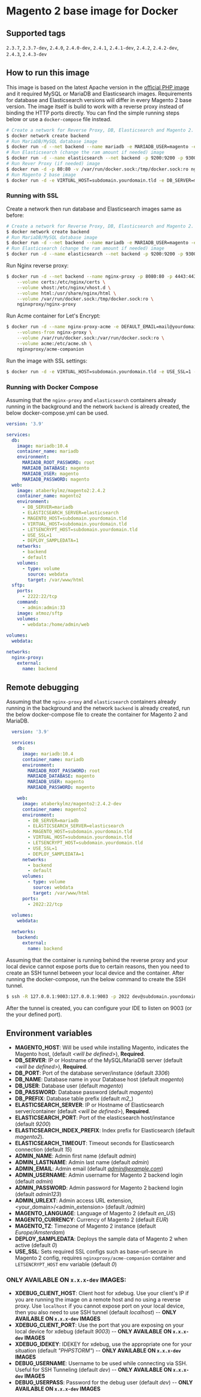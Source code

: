 
# Magento 2 base image for Docker

## Supported tags

`2.3.7`, `2.3.7-dev`, `2.4.0`, `2.4.0-dev`, `2.4.1`, `2.4.1-dev`, `2.4.2`, `2.4.2-dev`, `2.4.3`, `2.4.3-dev`

## How to run this image
This image is based on the latest Apache version in the [official PHP image](https://registry.hub.docker.com/_/php/) and it required MySQL or MariaDB and Elasticsearch images. Requirements for database and Elasticsearch versions will differ in every Magento 2 base version. The image itself is build to work with a reverse proxy instead of binding the HTTP ports directly. You can find the simple running steps below or use a `docker-compose` file instead.

```bash
# Create a network for Reverse Proxy, DB, Elasticsearch and Magento 2.
$ docker network create backend
# Run MariaDB/MySQL database image
$ docker run -d --net backend --name mariadb -e MARIADB_USER=magento -e MARIADB_PASSWORD=magento -e MARIADB_ROOT_PASSWORD=root -e MARIADB_DATABASE=magento mariadb:10.4
# Run Elasticsearch (change the ram amount if needed) image
$ docker run -d --name elasticsearch --net backend -p 9200:9200 -p 9300:9300 -e "discovery.type=single-node" elasticsearch:7.16.2
# Run Rever Proxy (if needed) image
$ docker run -d -p 80:80 -v /var/run/docker.sock:/tmp/docker.sock:ro nginxproxy/nginx-proxy
# Run Magento 2 base image
$ docker run -d -e VIRTUAL_HOST=subdomain.yourdomain.tld -e DB_SERVER=mariadb -e ELASTICSEARCH_SERVER=elasticsearch -e MAGENTO_HOST=subdomain.yourdomain.tld --net backend --name magento2 ataberkylmz/magento2:2.4.2
```

### Running with SSL
Create a network then run database and Elasticsearch images same as before:
```bash
# Create a network for Reverse Proxy, DB, Elasticsearch and Magento 2.
$ docker network create backend
# Run MariaDB/MySQL database image
$ docker run -d --net backend --name mariadb -e MARIADB_USER=magento -e MARIADB_PASSWORD=magento -e MARIADB_ROOT_PASSWORD=root -e MARIADB_DATABASE=magento mariadb:10.4
# Run Elasticsearch (change the ram amount if needed) image
$ docker run -d --name elasticsearch --net backend -p 9200:9200 -p 9300:9300 -e "discovery.type=single-node" elasticsearch:7.16.2
```

Run Nginx reverse proxy:
```bash
$ docker run -d --net backend --name nginx-proxy -p 8080:80 -p 4443:443 \
    --volume certs:/etc/nginx/certs \
    --volume vhost:/etc/nginx/vhost.d \
    --volume html:/usr/share/nginx/html \
    --volume /var/run/docker.sock:/tmp/docker.sock:ro \
    nginxproxy/nginx-proxy
```
Run Acme container for Let's Encrypt:
```bash
$ docker run -d --name nginx-proxy-acme -e DEFAULT_EMAIL=mail@yourdomain.tld \
    --volumes-from nginx-proxy \
    --volume /var/run/docker.sock:/var/run/docker.sock:ro \
    --volume acme:/etc/acme.sh \
    nginxproxy/acme-companion
```
Run the image with SSL settings:
```bash
$ docker run -d -e VIRTUAL_HOST=subdomain.yourdomain.tld -e USE_SSL=1 -e LETSENCRYPT_HOST=subdomain.yourdomain.tld -e LETSENCRYPT_EMAIL=mail@yourdomain.tld -e DB_SERVER=mariadb -e ELASTICSEARCH_SERVER=elasticsearch -e MAGENTO_HOST=subdomain.yourdomain.tld --net backend --name magento2 ataberkylmz/magento2:2.4.2
```
### Running with Docker Compose
Assuming that the `nginx-proxy` and `elasticsearch` containers already running in the background and the network `backend` is already created, the below docker-compose.yml can be used.
```yml
version: '3.9'

services:
  db:
    image: mariadb:10.4
    container_name: mariadb
    environment:
      MARIADB_ROOT_PASSWORD: root
      MARIADB_DATABASE: magento
      MARIADB_USER: magento
      MARIADB_PASSWORD: magento
  web:
    image: ataberkylmz/magento2:2.4.2
    container_name: magento2
    environment:
      - DB_SERVER=mariadb
      - ELASTICSEARCH_SERVER=elasticsearch
      - MAGENTO_HOST=subdomain.yourdomain.tld
      - VIRTUAL_HOST=subdomain.yourdomain.tld
      - LETSENCRYPT_HOST=subdomain.yourdomain.tld
      - USE_SSL=1
      - DEPLOY_SAMPLEDATA=1
    networks: 
      - backend
      - default
    volumes:
      - type: volume
        source: webdata
        target: /var/www/html
  sftp:
    ports:
      - 2222:22/tcp
    command:
      - admin:admin:33
    image: atmoz/sftp
    volumes:
      - webdata:/home/admin/web
      
volumes:
  webdata:

networks:
  nginx-proxy:
    external:
      name: backend
```

## Remote debugging
Assuming that the `nginx-proxy` and `elasticsearch` containers already running in the background and the network `backend` is already created, run the below docker-compose file to create the container for Magento 2 and MariaDB.

```yml
  version: '3.9'

  services:
    db:
      image: mariadb:10.4
      container_name: mariadb
      environment:
        MARIADB_ROOT_PASSWORD: root
        MARIADB_DATABASE: magento
        MARIADB_USER: magento
        MARIADB_PASSWORD: magento

    web:
      image: ataberkylmz/magento2:2.4.2-dev
      container_name: magento2
      environment:
        - DB_SERVER=mariadb
        - ELASTICSEARCH_SERVER=elasticsearch
        - MAGENTO_HOST=subdomain.yourdomain.tld
        - VIRTUAL_HOST=subdomain.yourdomain.tld
        - LETSENCRYPT_HOST=subdomain.yourdomain.tld
        - USE_SSL=1
        - DEPLOY_SAMPLEDATA=1
      networks: 
        - backend
        - default
      volumes:
        - type: volume
          source: webdata
          target: /var/www/html
      ports:
        - 2022:22/tcp
        
  volumes:
    webdata:

  networks:
    backend:
      external:
        name: backend
```

Assuming that the container is running behind the reverse proxy and your local device cannot expose ports due to certain reasons, then you need to create an SSH tunnel between your local device and the container. After running the docker-compose, run the below command to create the SSH tunnel.

```bash
$ ssh -R 127.0.0.1:9003:127.0.0.1:9003 -p 2022 dev@subdomain.yourdomain.tld
```

After the tunnel is created, you can configure your IDE to listen on 9003 (or the your defined port).

## Environment variables
- **MAGENTO_HOST**: Will be used while installing Magento, indicates the Magento host, \(default *\<will be defined\>*\), **Required**.
- **DB_SERVER**: IP or Hostname of the MySQL/MariaDB server \(default *\<will be defined\>*\), **Required**.
- **DB_PORT**: Port of the database server/instance \(default *3306*\)
- **DB_NAME**: Database name in your Database host \(default *magento*\)
- **DB_USER**: Database user \(default *magento*\)
- **DB_PASSWORD**: Database password \(default *magento*\)
- **DB_PREFIX**: Database table prefix \(default *m2_*\)
- **ELASTICSEARCH_SERVER**: IP or Hostname of Elasticsearch server/container \(default *\<will be defined\>*\), **Required**.
- **ELASTICSEARCH_PORT**: Port of the elasticsearch host/instance \(default *9200*\)
- **ELASTICSEARCH_INDEX_PREFIX**: Index prefix for Elasticsearch \(default *magento2*\).
- **ELASTICSEARCH_TIMEOUT**: Timeout seconds for Elasticsearch connection \(default *15*\)
- **ADMIN_NAME**: Admin first name \(default *admin*\)
- **ADMIN_LASTNAME**: Admin last name \(default *admin*\)
- **ADMIN_EMAIL**: Admin email \(default *admin@example.com*\)
- **ADMIN_USERNAME**: Admin username for Magento 2 backend login \(default *admin*\)
- **ADMIN_PASSWORD**: Admin password for Magento 2 backend login \(default *admin123*\)
- **ADMIN_URLEXT**: Admin access URL extension, \<your_domain\>\/\<admin_extension\>  \(default */admin*\)
- **MAGENTO_LANGUAGE**: Language of Magento 2 \(default *en_US*\)
- **MAGENTO_CURRENCY**: Currency of Magento 2 \(default *EUR*\)
- **MAGENTO_TZ**: Timezone of Magento 2 instance \(default *Europe/Amsterdam*\)
- **DEPLOY_SAMPLEDATA**: Deploys the sample data of Magento 2 when active \(default *0*\)
- **USE_SSL**: Sets required SSL configs such as base-url-secure in Magento 2 config, requires `nginxproxy/acme-companion`  container and `LETSENCRYPT_HOST` env variable \(default *0*\)
### ONLY AVAILABLE ON `x.x.x-dev` IMAGES:
- **XDEBUG_CLIENT_HOST**: Client host for xdebug. Use your client's IP if you are running the image on a remote host and no using a reverse proxy. Use `localhost` if you cannot expose port on your local device, then you also need to use SSH tunnel \(default *localhost*\) -- **ONLY AVAILABLE ON `x.x.x-dev` IMAGES**
- **XDEBUG_CLIENT_PORT**: Use the port that you are exposing on your local device for xdebug \(default *9003*\) -- **ONLY AVAILABLE ON `x.x.x-dev` IMAGES**
- **XDEBUG_IDEKEY**: IDEKEY for xdebug, use the appropriate one for your situation  \(default *"PHPSTORM"*\) -- **ONLY AVAILABLE ON `x.x.x-dev` IMAGES**
- **DEBUG_USERNAME**: Username to be used while connecting via SSH. Useful for SSH Tunneling \(default *dev*\) -- **ONLY AVAILABLE ON `x.x.x-dev` IMAGES**
- **DEBUG_USERPASS**: Password for the debug user \(default *dev*\) -- **ONLY AVAILABLE ON `x.x.x-dev` IMAGES**
